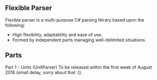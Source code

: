 ## Flexible Parser

Flexible parser is a multi-purpose C# parsing library based upon the following:

- High flexibility, adaptability and ease of use.
- Formed by independent parts managing well-delimited situations.

## Parts
Part 1 - Units (UnitParser)
To be released within the first week of August 2016 (small delay, sorry about that :)).
